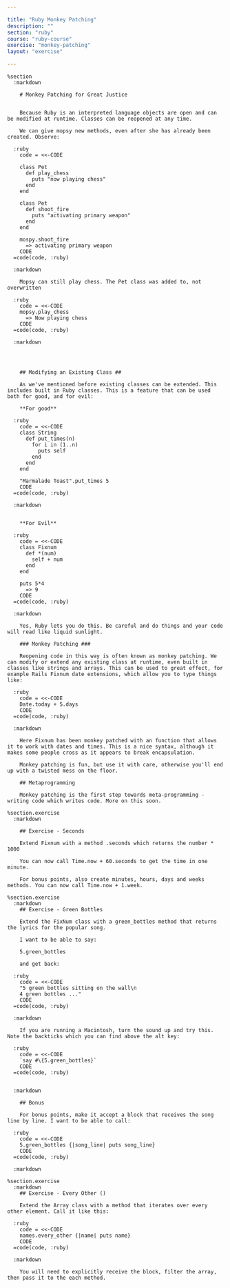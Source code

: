 ```yaml
---

title: "Ruby Monkey Patching"
description: ""
section: "ruby"
course: "ruby-course"
exercise: "monkey-patching"
layout: "exercise"

---
```


    %section
      :markdown

        # Monkey Patching for Great Justice


        Because Ruby is an interpreted language objects are open and can be modified at runtime. Classes can be reopened at any time.

        We can give mopsy new methods, even after she has already been created. Observe:

      :ruby
        code = <<-CODE

        class Pet
          def play_chess
            puts "now playing chess"
          end
        end

        class Pet
          def shoot_fire
            puts "activating primary weapon"
          end
        end

        mospy.shoot_fire
          => activating primary weapon
        CODE
      =code(code, :ruby)

      :markdown

        Mopsy can still play chess. The Pet class was added to, not overwritten

      :ruby
        code = <<-CODE
        mopsy.play_chess
          => Now playing chess
        CODE
      =code(code, :ruby)

      :markdown




        ## Modifying an Existing Class ##

        As we've mentioned before existing classes can be extended. This includes built in Ruby classes. This is a feature that can be used both for good, and for evil:

        **For good**

      :ruby
        code = <<-CODE
        class String
          def put_times(n)
            for i in (1..n)
              puts self
            end
          end
        end

        "Marmalade Toast".put_times 5
        CODE
      =code(code, :ruby)

      :markdown


        **For Evil**

      :ruby
        code = <<-CODE
        class Fixnum
          def *(num)
            self + num
          end
        end

        puts 5*4
          => 9
        CODE
      =code(code, :ruby)

      :markdown

        Yes, Ruby lets you do this. Be careful and do things and your code will read like liquid sunlight.

        ### Monkey Patching ###

        Reopening code in this way is often known as monkey patching. We can modify or extend any existing class at runtime, even built in classes like strings and arrays. This can be used to great effect, for example Rails Fixnum date extensions, which allow you to type things like:

      :ruby
        code = <<-CODE
        Date.today + 5.days
        CODE
      =code(code, :ruby)

      :markdown

        Here Fixnum has been monkey patched with an function that allows it to work with dates and times. This is a nice syntax, although it makes some people cross as it appears to break encapsulation.

        Monkey patching is fun, but use it with care, otherwise you'll end up with a twisted mess on the floor.

        ## Metaprogramming

        Monkey patching is the first step towards meta-programming - writing code which writes code. More on this soon.

    %section.exercise
      :markdown

        ## Exercise - Seconds

        Extend Fixnum with a method .seconds which returns the number * 1000

        You can now call Time.now + 60.seconds to get the time in one minute.

        For bonus points, also create minutes, hours, days and weeks methods. You can now call Time.now + 1.week.

    %section.exercise
      :markdown
        ## Exercise - Green Bottles

        Extend the FixNum class with a green_bottles method that returns the lyrics for the popular song.

        I want to be able to say:

        5.green_bottles

        and get back:

      :ruby
        code = <<-CODE
        "5 green bottles sitting on the wall\n
        4 green bottles ..."
        CODE
      =code(code, :ruby)

      :markdown

        If you are running a Macintosh, turn the sound up and try this. Note the backticks which you can find above the alt key:

      :ruby
        code = <<-CODE
        `say #\{5.green_bottles}`
        CODE
      =code(code, :ruby)


      :markdown

        ## Bonus

        For bonus points, make it accept a block that receives the song line by line. I want to be able to call:

      :ruby
        code = <<-CODE
        5.green_bottles {|song_line| puts song_line}
        CODE
      =code(code, :ruby)

      :markdown

    %section.exercise
      :markdown
        ## Exercise - Every Other ()

        Extend the Array class with a method that iterates over every other element. Call it like this:

      :ruby
        code = <<-CODE
        names.every_other {|name| puts name}
        CODE
      =code(code, :ruby)

      :markdown

        You will need to explicitly receive the block, filter the array, then pass it to the each method.
